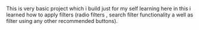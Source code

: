 This is very basic project which i build just for my self learning here in this i learned how to apply filters (radio filters , search filter functionality a well as filter using any other recommended buttons). 
